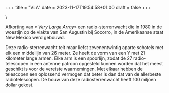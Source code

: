 +++
title = "VLA"
date = 2023-11-17T19:54:58+01:00
draft = false
+++

\

Afkorting van « *Very Large Array*» een radio-sterrenwacht die in 1980
in de woestijn op de vlakte van San Augustin bij Socorro, in de
Amerikaanse staat New Mexico werd gebouwd.

Deze radio-sterrenwacht telt maar liefst zevenentwintig aparte schotels
met elk een middellijn van 26 meter. Ze heeft de vorm van een Y met 21
kilometer lange armen. Elke arm is een spoorlijn, zodat de 27
radio-telescopen in een antenne patroon opgesteld kunnen worden dat het
meest geschikt is voor de vereiste waarnemingen. Met elkaar hebben de
telescopen een oplossend vermogen dat beter is dan dat van de allerbeste
radiotelescopen. De bouw van deze radiosterrenwacht heeft 100 miljoen
dollar gekost.
